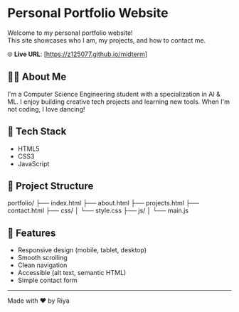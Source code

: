 # Personal Portfolio Website

Welcome to my personal portfolio website!  
This site showcases who I am, my projects, and how to contact me.

🌐 **Live URL**: [https://z125077.github.io/midterm]

## 🧑‍💻 About Me
I'm a Computer Science Engineering student with a specialization in AI & ML. I enjoy building creative tech projects and learning new tools. When I'm not coding, I love dancing!

## 🔨 Tech Stack
- HTML5  
- CSS3  
- JavaScript  

## 📁 Project Structure
portfolio/ ├── index.html ├── about.html ├── projects.html ├── contact.html ├── css/ │ └── style.css ├── js/ │ └── main.js


## 🚀 Features
- Responsive design (mobile, tablet, desktop)
- Smooth scrolling
- Clean navigation
- Accessible (alt text, semantic HTML)
- Simple contact form



---

Made with ❤️ by Riya


